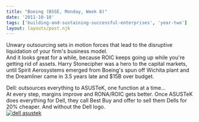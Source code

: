 ```yaml
---
title: "Boeing (BSSE, Monday, Week 8)"
date: '2011-10-18'
tags: ['building-and-sustaining-successful-enterprises', 'year-two']
layout: layouts/post.njk
---
```


Unwary outsourcing sets in motion forces that lead to the disruptive liquidation of your firm's business model.\
And it looks great for a while, because ROIC keeps going up while you're getting rid of assets. Harry Stonecipher was a hero to the capital markets, until Spirit Aerosystems emerged from Boeing's spun off Wichita plant and the Dreamliner came in 3.5 years late and $15B over budget.

Dell: outsources everything to ASUSTeK, one function at a time...\
At every step, margins improve and RONA/ROIC gets better. Once ASUSTeK does everything for Dell, they call Best Buy and offer to sell them Dells for 20% cheaper. And without the Dell logo.\
[![](../../img/dell-asustek-300x201.jpg "dell asustek")](../../img/dell-asustek.jpg)